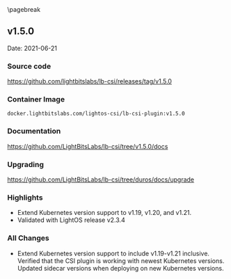 <div style="page-break-after: always;"></div>
\pagebreak

## v1.5.0

Date: 2021-06-21

### Source code

https://github.com/lightbitslabs/lb-csi/releases/tag/v1.5.0

### Container Image

`docker.lightbitslabs.com/lightos-csi/lb-csi-plugin:v1.5.0`

### Documentation

https://github.com/LightBitsLabs/lb-csi/tree/v1.5.0/docs

### Upgrading

https://github.com/LightBitsLabs/lb-csi/tree/duros/docs/upgrade

### Highlights

- Extend Kubernetes version support to v1.19, v1.20, and v1.21.
- Validated with LightOS release v2.3.4

### All Changes

- Extend Kubernetes version support to include v1.19-v1.21 inclusive. Verified that the CSI plugin is working with newest Kubernetes versions. Updated sidecar versions when deploying on new Kubernetes versions.

